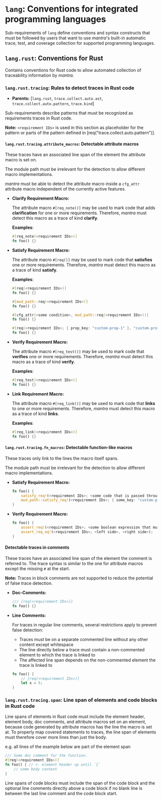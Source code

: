 # `lang`: Conventions for integrated programming languages

Sub-requirements of `lang` define conventions and syntax constructs
that must be followed by users that want to use *mantra*'s built-in
automatic trace, test, and coverage collection for supported programming languages.

## `lang.rust`: Conventions for Rust

Contains conventions for Rust code to allow automated collection of traceability information by *mantra*.

### `lang.rust.tracing`: Rules to detect traces in Rust code

- **Parents:** [`lang.rust`, `trace.collect.auto.ast`, `trace.collect.auto.pattern`, `trace.kind`]

Sub-requirements describe patterns that must be recognized as requirements traces in Rust code.

**Note:** `<requirement IDs>` is used in this section as placeholder for the pattern or parts of the pattern defined in [req("trace.collect.auto.pattern")].

#### `lang.rust.tracing.attribute_macros`: Detectable attribute macros

These traces have an associated line span of the element the attribute macro is set on.

The module path must be irrelevant for the detection to allow different macro implementations.

*mantra* must be able to detect the attribute macro inside a `cfg_attr` attribute macro independent of the currently active features.

- **Clarify Requirement Macro:**

  The attribute macro `#[req_note()]` may be used to mark code that adds **clarification** for one or more requirements.
  Therefore, *mantra* must detect this macro as a trace of kind **clarify**.

  **Examples**:

  ```rust
  #[req_note(<requirement IDs>)]
  fn foo() {}
  ```

- **Satisfy Requirement Macro:**

  The attribute macro `#[req()]` may be used to mark code that **satisfies** one or more requirements.
  Therefore, *mantra* must detect this macro as a trace of kind **satisfy**.

  **Examples**:

  ```rust
  #[req(<requirement IDs>)]
  fn foo() {}
  ```

  ```rust
  #[mod_path::req(<requirement IDs>)]
  fn foo() {}
  ```

  ```rust
  #[cfg_attr(<some condition>, mod_path::req(<requirement IDs>))]
  fn foo() {}
  ```

  ```rust
  #[req(<requirement IDs>; { prop_key: "custom-prop-1" }, "custom-prop-2")]
  fn foo() {}
  ```

- **Verify Requirement Macro:**

  The attribute macro `#[req_test()]` may be used to mark code that **verifies** one or more requirements.
  Therefore, *mantra* must detect this macro as a trace of kind **verify**.

  **Examples**:

  ```rust
  #[req_test(<requirement IDs>)]
  fn foo() {}
  ```

- **Link Requirement Macro:**

  The attribute macro `#[req_link()]` may be used to mark code that **links** to one or more requirements.
  Therefore, *mantra* must detect this macro as a trace of kind **links**.

  **Examples**:

  ```rust
  #[req_link(<requirement IDs>)]
  fn foo() {}
  ```

#### `lang.rust.tracing.fn_macros`: Detectable function-like macros

These traces only link to the lines the macro itself spans.

The module path must be irrelevant for the detection to allow different macro implementations.

- **Satisfy Requirement Macro:**

  ```rust
  fn foo() {
      satisfy_req!(<requirement IDs>; <some code that is passed through>);
      mod_path::satisfy_req!(<requirement IDs>; { some_key: "custom-prop" }; <some code that is passed through>);
  }
  ```

- **Verify Requirement Macro:**

  ```rust
  fn foo() {
      assert_req!(<requirement IDs>; <some boolean expression that must evaluate to "true">, <some message explaining the assertion>);
      assert_req_eq!(<requirement IDs>; <left side>, <right side>);
  }
  ```

#### Detectable traces in comments

These traces have an associated line span of the element the comment is referred to.
The trace syntax is similar to the one for attribute macros except the missing `#` at the start.

**Note:** Traces in block comments are not supported to reduce the potential of false trace detection.

- **Doc-Comments:**

  ```rust
  /// [req(<requirement IDs>)]
  fn foo() {}
  ```

- **Line Comments:**

  For traces in regular line comments, several restrictions apply to prevent false detection:

  - Traces must be on a separate commented line without any other content except whitespace
  - The line directly below a trace must contain a non-commented element to which the trace is linked to
  - The affected line span depends on the non-commented element the trace is linked to

  ```rust
  fn foo() {
      // [req(<requirement IDs>)]
      let x = 5;
  }
  ```

### `lang.rust.tracing.span`: Line span of elements and code blocks in Rust code

Line spans of elements in Rust code must include the element header, element body,
doc comments, and attribute macros set on an element,
because code generated by attribute macros has the line the macro is set at.
To properly map covered statements to traces, the line span
of elements must therefore cover more lines than just the body.

e.g. all lines of the example below are part of the element span

```rust
/// Some doc comment for the function.
#[req(<requirement IDs>)]
fn foo() { // <- element header up until `{`
    // some body content
}
```

Line spans of code blocks must include the span of the code block
and the optional line comments directly above a code block
if no blank line is between the last line comment and the code block start.
